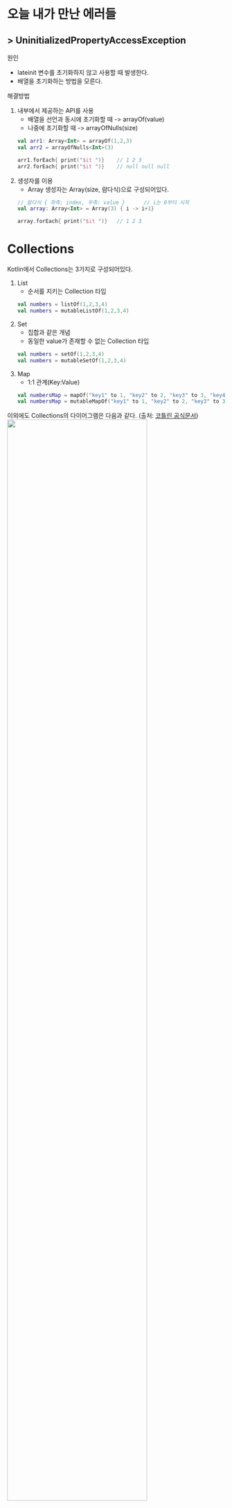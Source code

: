 # 오늘 내가 만난 에러들
## > UninitializedPropertyAccessException
원인   
- lateinit 변수를 초기화하지 않고 사용할 때 발생한다.
- 배열을 초기화하는 방법을 모른다.

<p>해결방법</p>

1. 내부에서 제공하는 API를 사용
    * 배열을 선언과 동시에 초기화할 때 -> arrayOf(value)
    * 나중에 초기화할 때 -> arrayOfNulls(size)
    ```kotlin
    val arr1: Array<Int> = arrayOf(1,2,3)
    val arr2 = arrayOfNulls<Int>(3)

    arr1.forEach{ print("$it ")}    // 1 2 3
    arr2.forEach{ print("$it ")}    // null null null
    ```
2. 생성자를 이용
    * Array 생성자는 Array(size, 람다식)으로 구성되어있다.
    ```kotlin
    // 람다식 { 좌측: index, 우측: value }      // i는 0부터 시작
    val array: Array<Int> = Array(3) { i -> i+1}

    array.forEach{ print("$it ")}   // 1 2 3
    ```

# Collections
Kotlin에서 Collections는 3가지로 구성되어있다.
1. List
    - 순서를 지키는 Collection 타입
    ```kotlin
    val numbers = listOf(1,2,3,4)
    val numbers = mutableListOf(1,2,3,4)
    ```
2. Set
    - 집합과 같은 개념
    - 동일한 value가 존재할 수 없는 Collection 타입
    ```kotlin
    val numbers = setOf(1,2,3,4)
    val numbers = mutableSetOf(1,2,3,4)
    ```
3. Map
    - 1:1 관계(Key:Value)
    ```kotlin
    val numbersMap = mapOf("key1" to 1, "key2" to 2, "key3" to 3, "key4" to 4)
    val numbersMap = mutableMapOf("key1" to 1, "key2" to 2, "key3" to 3, "key4" to 4)
    ```

이외에도 Collections의 다이어그램은 다음과 같다. (출처: [코틀린 공식문서](https://kotlinlang.org/docs/collections-overview.html#collection-types))
<img src="https://kotlinlang.org/docs/images/collections-diagram.png" width="80%" height="80%"></img>

컬렉션에 다양한 명령어가 있으므로 공식문서를 참조하며 개발하는게 중요할듯 하다.